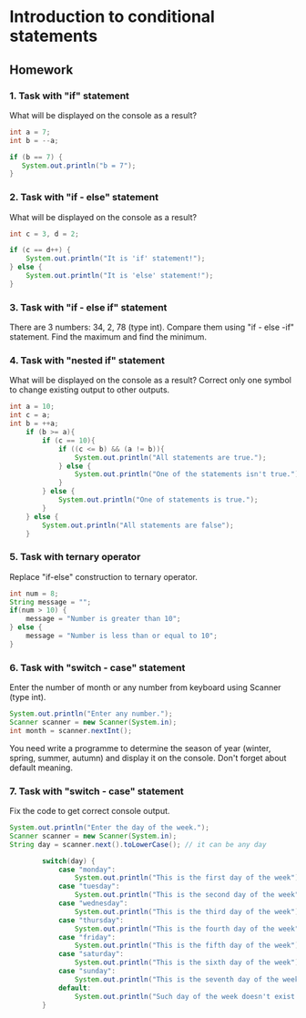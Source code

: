 # Introduction to conditional statements

## Homework

### 1. Task with "if" statement
What will be displayed on the console as a result?
```java
int a = 7;
int b = --a;

if (b == 7) {
   System.out.println("b = 7");
}
```

### 2. Task with "if - else" statement
What will be displayed on the console as a result?
```java
int c = 3, d = 2;

if (c == d++) {
    System.out.println("It is 'if' statement!");
} else {
    System.out.println("It is 'else' statement!");
}
```

### 3. Task with "if - else if" statement
There are 3 numbers: 34, 2, 78 (type int). Compare them using "if - else -if" statement. 
Find the maximum and find the minimum.

### 4. Task with "nested if" statement
What will be displayed on the console as a result?
Correct only one symbol to change existing output to other outputs.
```java
int a = 10;
int c = a;
int b = ++a;
    if (b >= a){
        if (c == 10){
            if ((c <= b) && (a != b)){
                System.out.println("All statements are true."); 
            } else {
                System.out.println("One of the statements isn't true."); 
            }
        } else {
            System.out.println("One of statements is true."); 
        }
    } else {
        System.out.println("All statements are false"); 
    }
```

### 5. Task with ternary operator
Replace "if-else" construction to ternary operator.
```java
int num = 8;
String message = "";
if(num > 10) {
    message = "Number is greater than 10";
} else {
    message = "Number is less than or equal to 10";
}
```

### 6. Task with "switch - case" statement
Enter the number of month or any number from keyboard using Scanner (type int). 
```java
System.out.println("Enter any number.");
Scanner scanner = new Scanner(System.in);
int month = scanner.nextInt();
```
You need write a programme to determine the season of year (winter, spring,
summer, autumn) and display it on the console. Don't forget about default meaning. 

### 7. Task with "switch - case" statement
Fix the code to get correct console output.
```java
System.out.println("Enter the day of the week.");
Scanner scanner = new Scanner(System.in);
String day = scanner.next().toLowerCase(); // it can be any day

        switch(day) {
            case "monday":
                System.out.println("This is the first day of the week");
            case "tuesday":
                System.out.println("This is the second day of the week");
            case "wednesday":
                System.out.println("This is the third day of the week");
            case "thursday":
                System.out.println("This is the fourth day of the week");
            case "friday":
                System.out.println("This is the fifth day of the week");
            case "saturday":
                System.out.println("This is the sixth day of the week");
            case "sunday":
                System.out.println("This is the seventh day of the week");
            default:
                System.out.println("Such day of the week doesn't exist.");
        }
```
